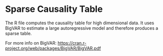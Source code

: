 # Sparse Causality Table
The R file computes the causality table for high dimensional data. It uses BigVAR to estimate a large autoregressive model and therefore produces a sparse table. 

For more info on BigVAR:
https://cran.r-project.org/web/packages/BigVAR/BigVAR.pdf
